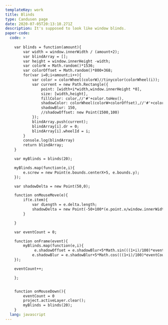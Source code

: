 ```yaml
---
templateKey: work
title: Blinds
type: Candusen page
date: 2020-07-05T20:13:10.271Z
description: It's supposed to look like window blinds.
paper-code:
  code: >
    
    var blinds = function(amount){
    	var width = window.innerWidth / (amount+2);
    	var blindArray = [];
    	var height = window.innerHeight -width;
    	var colorW = Math.random()*1536;
    	var colorOffset = Math.random()*800+368;
    	for(var i=0;i<amount;i++){
    		var color = colorWheel(colorW)//tinycolor(colorWheel(i));
    		var current = new Path.Rectangle({
    			point: [width+i*width,window.innerHeight *0],
    			size: [width,height],
    			fillColor: color,//'#'+color.toHex(),
    			shadowColor: colorWheel(colorW+colorOffset),//'#'+color.complement().toHex(),
    			shadowBlur: 150,
    			//shadowOffset: new Point(1500,100)
    		});
    		blindArray.push(current);
    		blindArray[i].dr = 0;
    		blindArray[i].wheelId = i;
    	}
    	console.log(blindArray)
    	return blindArray;
    }

    var myBlinds = blinds(20);

    myBlinds.map(function(e,i){
    	e.screw = new Point(e.bounds.centerX+5, e.bounds.y);
    });

    var shadowDelta = new Point(50,0);

    function onMouseMove(e){
    	if(e.item){
    		var dLength = e.delta.length;
    		shadowDelta = new Point(-50+100*(e.point.x/window.innerWidth),-50+100*(e.point.y/window.innerHeight));
    	}

    }

    var eventCount = 0;

    function onFrame(event){
    	myBlinds.map(function(e,i){
    		 e.shadowOffset = e.shadowBlur+5*Math.sin(((1+i)/100)*eventCount)
    		e.shadowBlur = e.shadowBlur+5*Math.cos(((1+i)/100)*eventCount)
    });

    eventCount++;

    };


    function onMouseDown(){
    	eventCount = 0
    	project.activeLayer.clear();
    	myBlinds = blinds(20);
    }
  lang: javascript
---
```

